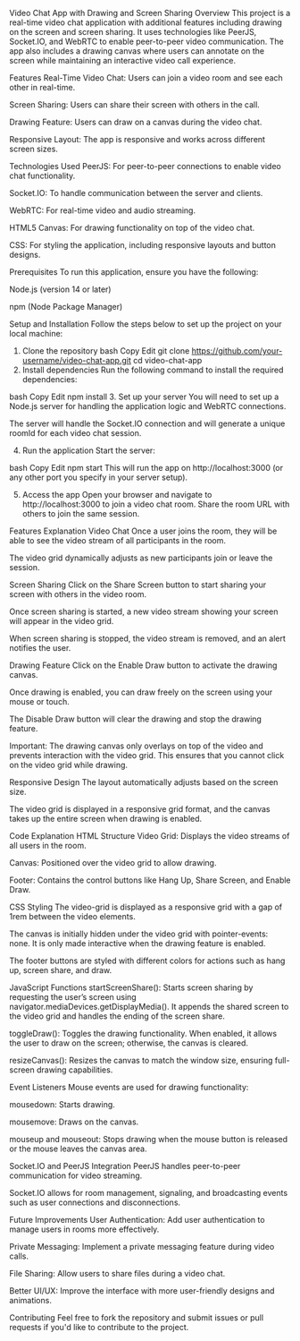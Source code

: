 Video Chat App with Drawing and Screen Sharing
Overview
This project is a real-time video chat application with additional features including drawing on the screen and screen sharing. It uses technologies like PeerJS, Socket.IO, and WebRTC to enable peer-to-peer video communication. The app also includes a drawing canvas where users can annotate on the screen while maintaining an interactive video call experience.

Features
Real-Time Video Chat: Users can join a video room and see each other in real-time.

Screen Sharing: Users can share their screen with others in the call.

Drawing Feature: Users can draw on a canvas during the video chat.

Responsive Layout: The app is responsive and works across different screen sizes.

Technologies Used
PeerJS: For peer-to-peer connections to enable video chat functionality.

Socket.IO: To handle communication between the server and clients.

WebRTC: For real-time video and audio streaming.

HTML5 Canvas: For drawing functionality on top of the video chat.

CSS: For styling the application, including responsive layouts and button designs.

Prerequisites
To run this application, ensure you have the following:

Node.js (version 14 or later)

npm (Node Package Manager)

Setup and Installation
Follow the steps below to set up the project on your local machine:

1. Clone the repository
bash
Copy
Edit
git clone https://github.com/your-username/video-chat-app.git
cd video-chat-app
2. Install dependencies
Run the following command to install the required dependencies:

bash
Copy
Edit
npm install
3. Set up your server
You will need to set up a Node.js server for handling the application logic and WebRTC connections.

The server will handle the Socket.IO connection and will generate a unique roomId for each video chat session.

4. Run the application
Start the server:

bash
Copy
Edit
npm start
This will run the app on http://localhost:3000 (or any other port you specify in your server setup).

5. Access the app
Open your browser and navigate to http://localhost:3000 to join a video chat room. Share the room URL with others to join the same session.

Features Explanation
Video Chat
Once a user joins the room, they will be able to see the video stream of all participants in the room.

The video grid dynamically adjusts as new participants join or leave the session.

Screen Sharing
Click on the Share Screen button to start sharing your screen with others in the video room.

Once screen sharing is started, a new video stream showing your screen will appear in the video grid.

When screen sharing is stopped, the video stream is removed, and an alert notifies the user.

Drawing Feature
Click on the Enable Draw button to activate the drawing canvas.

Once drawing is enabled, you can draw freely on the screen using your mouse or touch.

The Disable Draw button will clear the drawing and stop the drawing feature.

Important: The drawing canvas only overlays on top of the video and prevents interaction with the video grid. This ensures that you cannot click on the video grid while drawing.

Responsive Design
The layout automatically adjusts based on the screen size.

The video grid is displayed in a responsive grid format, and the canvas takes up the entire screen when drawing is enabled.

Code Explanation
HTML Structure
Video Grid: Displays the video streams of all users in the room.

Canvas: Positioned over the video grid to allow drawing.

Footer: Contains the control buttons like Hang Up, Share Screen, and Enable Draw.

CSS Styling
The video-grid is displayed as a responsive grid with a gap of 1rem between the video elements.

The canvas is initially hidden under the video grid with pointer-events: none. It is only made interactive when the drawing feature is enabled.

The footer buttons are styled with different colors for actions such as hang up, screen share, and draw.

JavaScript Functions
startScreenShare(): Starts screen sharing by requesting the user’s screen using navigator.mediaDevices.getDisplayMedia(). It appends the shared screen to the video grid and handles the ending of the screen share.

toggleDraw(): Toggles the drawing functionality. When enabled, it allows the user to draw on the screen; otherwise, the canvas is cleared.

resizeCanvas(): Resizes the canvas to match the window size, ensuring full-screen drawing capabilities.

Event Listeners
Mouse events are used for drawing functionality:

mousedown: Starts drawing.

mousemove: Draws on the canvas.

mouseup and mouseout: Stops drawing when the mouse button is released or the mouse leaves the canvas area.

Socket.IO and PeerJS Integration
PeerJS handles peer-to-peer communication for video streaming.

Socket.IO allows for room management, signaling, and broadcasting events such as user connections and disconnections.

Future Improvements
User Authentication: Add user authentication to manage users in rooms more effectively.

Private Messaging: Implement a private messaging feature during video calls.

File Sharing: Allow users to share files during a video chat.

Better UI/UX: Improve the interface with more user-friendly designs and animations.

Contributing
Feel free to fork the repository and submit issues or pull requests if you'd like to contribute to the project.

